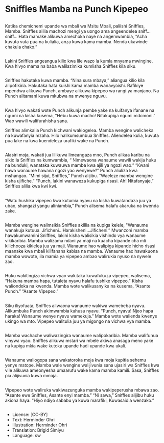 # Sniffles Mamba na Punch Kipepeo

##
Katika chemichemi upande wa mbali wa Msitu Mbali, paliishi Sniffles, Mamba. Sniffles alilia machozi mengi ya uongo ama angeendelea sniff…sniff… Hata mamake alikuwa amechoka naye na angemwambia, “Acha kuvuta vuta pua na kulialia, anza kuwa kama mamba. Nenda ukawinde chakula chako.”

##
Lakini Sniffles angeangua kilio kwa lile wazo la kumla mnyama mwingine. Kwa hivyo mama na baba walilazimika kumlisha Sniffles kila siku.

##
Sniffles hakutaka kuwa mamba. “Nina sura mbaya,” aliangua kilio kila alipofikiria. Hakutaka hata kuishi kama mamba wanavyoishi. Rafikiye mpendwa alikuwa Punch, ambaye alikuwa kipepeo wa rangi ya manjano. Na Punch alitamani kuwa mkubwa na mwenye nguvu.

##
Kwa hivyo wakati wote Punch alikunja pembe yake na kuifanya ifanane na ngumi na kisha kusema, “Hebu kuwa macho! Nitakupiga ngumi mdomoni.” Wao wawili walifurahisha sana.

Sniffles alimkalia Punch kichwani wakiogelea. Mamba wengine walicheka na kuwafanyia mzaha. Hilo halikumsumbua Sniffles. Aliendelea kulia, kuvuta pua lake na kwa kuendeleza urafiki wake na Punch.

##
Alasiri moja, wakati jua lilikuwa limeangaza mno, Punch alikaa karibu na sikio la Sniffles na kumwambia, “ Nimewaona wanaume wawili wakija huku na bunduki, wanataka kuwauwa mamba kwa ajili ya ngozi wao.” “Kwani hawa wanaume hawana ngozi yao wenyewe?” Punch aliuliza kwa mshangao. “Mimi sijui, Sniffles,” Punch alijibu. “Waeleze mamba wengine kisha ujifiche.” “Punch, lakini wanaweza kukupiga risasi. Ah! Nitafanyaje,” Sniffles alilia kwa kwi kwi.

##
“Watu hushika vipepeo kwa kutumia nyavu na kisha kuwatandaza juu ya ubao, shangazi yangu aliniambia,” Punch alisema halafu akaruka na kwenda zake.

##
Mamba wengine walimsikia Sniffles akillia na kupiga kelele, "Wanaume wanakuja kutuua. Jificheni…Harakisheni…Jificheni.” Mwanzoni mamba hawakumwamini Sniffles, lakini kisha walisikia vishindo vya wanaume vikikaribia. Mamba walizama ndani ya maji na kuacha kipande cha mti kilichooza kikielea juu ya maji.
Wanaume hao walipiga kipande hicho risasi maanake kwa mbali kilifanana kabisa na mamba. Wanaume hao hawakuona mamba wowote, ila mamia ya vipepeo ambao walirukia nyuso na nywele zao.

##
Huku wakitingiza vichwa vyao wakitaka kuwafukuza vipepeo, walisema, “Hakuna mamba hapa, tutaleta nyavu halafu tushike vipepeo.” Kisha waliondoka na kwenda. Mamba wote walikusanyika na kusema,
“Asante Punch.”
“Asante Vipepeo.”

##
Siku iliyofuata, Sniffles aliwaona wanaume wakiwa wamebeba nyavu.
Alikumbuka Punch akimwambia kuhusu nyavu.
“Punch, nyavu! Njoo hapa haraka! Wanaume wenye nyavu wamekuja.”
Mamba wote walienda kwenye ukingo wa mto. Vipepeo walitulia juu ya migongo na vichwa vya mamba.

##
Mamba wachache waliwazingira wanaume walipokaribia. Mamba walifunua vinywa vyao.
Sniffles alikuwa mstari wa mbele akiwa anasaga meno yake na kupiga mkia wake kutoka upande hadi upande kwa ukali.

##
Wanaume waliogopa sana wakatoroka moja kwa moja kupitia sehemu yenye matope.
Mamba wale wengine walijivunia sana ujasiri wa Sniffles kwa vile alikuwa ameonyesha umaarufu wake kama mamba kamili.
Sasa, Sniffles pia alijivunia kuwa mmoja.

##
Vipepeo wote waliruka wakiwazunguka mamba wakipeperusha mbawa zao.
“Asante ewe Sniffles, Asante enyi mamba.”
“Ni sawa,” Sniffles alijibu huku akiona haya.
“Hiyo ndiyo sababu ya kuwa marafiki, Kuwasaidia wenzako.”

##
* License: [CC-BY]
* Text: Herminder Ohri
* Illustration: Herminder Ohri
* Translation: Brigid Simiyu
* Language: sw
